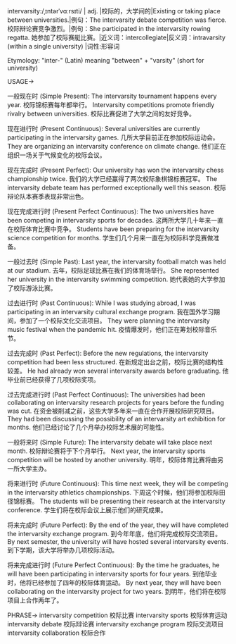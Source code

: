 intervarsity:/ˌɪntərˈvɑːrsɪti/ | adj. |校际的，大学间的|Existing or taking place between universities.|例句：The intervarsity debate competition was fierce. 校际辩论赛竞争激烈。|例句：She participated in the intervarsity rowing regatta. 她参加了校际赛艇比赛。|近义词：intercollegiate|反义词：intravarsity (within a single university) |词性:形容词

Etymology:
"inter-" (Latin) meaning "between" + "varsity" (short for university)

USAGE->

一般现在时 (Simple Present):
The intervarsity tournament happens every year. 校际锦标赛每年都举行。
Intervarsity competitions promote friendly rivalry between universities. 校际比赛促进了大学之间的友好竞争。

现在进行时 (Present Continuous):
Several universities are currently participating in the intervarsity games. 几所大学目前正在参加校际运动会。
They are organizing an intervarsity conference on climate change. 他们正在组织一场关于气候变化的校际会议。

现在完成时 (Present Perfect):
Our university has won the intervarsity chess championship twice. 我们的大学已经赢得了两次校际象棋锦标赛冠军。
The intervarsity debate team has performed exceptionally well this season.  校际辩论队本赛季表现非常出色。

现在完成进行时 (Present Perfect Continuous):
The two universities have been competing in intervarsity sports for decades.  这两所大学几十年来一直在校际体育比赛中竞争。
Students have been preparing for the intervarsity science competition for months. 学生们几个月来一直在为校际科学竞赛做准备。

一般过去时 (Simple Past):
Last year, the intervarsity football match was held at our stadium. 去年，校际足球比赛在我们的体育场举行。
She represented her university in the intervarsity swimming competition. 她代表她的大学参加了校际游泳比赛。

过去进行时 (Past Continuous):
While I was studying abroad, I was participating in an intervarsity cultural exchange program.  我在国外学习期间，参加了一个校际文化交流项目。
They were planning the intervarsity music festival when the pandemic hit.  疫情爆发时，他们正在筹划校际音乐节。

过去完成时 (Past Perfect):
Before the new regulations, the intervarsity competition had been less structured.  在新规定出台之前，校际比赛的结构性较差。
He had already won several intervarsity awards before graduating. 他毕业前已经获得了几项校际奖项。

过去完成进行时 (Past Perfect Continuous):
The universities had been collaborating on intervarsity research projects for years before the funding was cut.  在资金被削减之前，这些大学多年来一直在合作开展校际研究项目。
They had been discussing the possibility of an intervarsity art exhibition for months. 他们已经讨论了几个月举办校际艺术展的可能性。


一般将来时 (Simple Future):
The intervarsity debate will take place next month. 校际辩论赛将于下个月举行。
Next year, the intervarsity sports competition will be hosted by another university. 明年，校际体育比赛将由另一所大学主办。

将来进行时 (Future Continuous):
This time next week, they will be competing in the intervarsity athletics championships.  下周这个时候，他们将参加校际田径锦标赛。
The students will be presenting their research at the intervarsity conference. 学生们将在校际会议上展示他们的研究成果。

将来完成时 (Future Perfect):
By the end of the year, they will have completed the intervarsity exchange program. 到今年年底，他们将完成校际交流项目。
By next semester, the university will have hosted several intervarsity events. 到下学期，该大学将举办几项校际活动。

将来完成进行时 (Future Perfect Continuous):
By the time he graduates, he will have been participating in intervarsity sports for four years. 到他毕业时，他将已经参加了四年的校际体育运动。
By next year, they will have been collaborating on the intervarsity project for two years. 到明年，他们将在校际项目上合作两年了。



PHRASE->
intervarsity competition 校际比赛
intervarsity sports 校际体育运动
intervarsity debate 校际辩论赛
intervarsity exchange program 校际交流项目
intervarsity collaboration  校际合作
